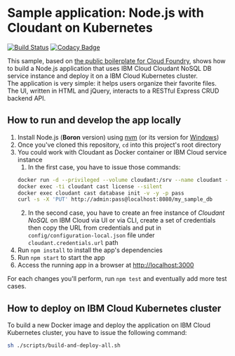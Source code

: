 # Sample application: Node.js with Cloudant on Kubernetes
[![Build Status](https://travis-ci.org/gabriele-decapoa/nodejs-cloudant.svg?branch=master)](https://travis-ci.org/gabriele-decapoa/nodejs-cloudant) [![Codacy Badge](https://api.codacy.com/project/badge/Grade/8ab6e058324b4d34a8889a8c8a1f1487)](https://www.codacy.com/project/gabriele.decapoa/nodejs-cloudant/dashboard?utm_source=github.com&amp;utm_medium=referral&amp;utm_content=gabriele-decapoa/nodejs-cloudant&amp;utm_campaign=Badge_Grade_Dashboard) 

This sample, based on [the public boilerplate for Cloud Foundry](https://github.com/IBM-Cloud/nodejs-cloudant), shows how to build a Node.js application that uses IBM Cloud Cloudant NoSQL DB service instance and deploy it on a IBM Cloud Kubernetes cluster.  
The application is very simple: it helps users organize their favorite files.
The UI, written in HTML and jQuery, interacts to a RESTful Express CRUD backend API.

## How to run and develop the app locally

1. Install Node.js (**Boron** version) using [nvm](https://github.com/creationix/nvm) (or its version for [Windows](https://github.com/coreybutler/nvm-windows))
2. Once you've cloned this repository, `cd` into this project's root directory
3. You could work with Cloudant as Docker container or IBM Cloud service instance
   1. In the first case, you have to issue those commands:
   ```bash
   docker run -d --privileged --volume cloudant:/srv --name cloudant --hostname cloudant.dev -p 8080:80 ibmcom/cloudant-developer:latest
   docker exec -ti cloudant cast license --silent
   docker exec cloudant cast database init -v -y -p pass
   curl -s -X 'PUT' http://admin:pass@localhost:8080/my_sample_db
   ```
   2. In the second case, you have to create an free instance of *Cloudant NoSQL* on IBM Cloud via UI or via CLI, create a set of credentials then copy the URL from credentials and put in `config/configuration-local.json` file under `cloudant.credentials.url` path
4. Run `npm install` to install the app's dependencies
5. Run `npm start` to start the app
6. Access the running app in a browser at <http://localhost:3000>

For each changes you'll perform, run `npm test` and eventually add more test cases.

## How to deploy on IBM Cloud Kubernetes cluster
To build a new Docker image and deploy the application on IBM Cloud Kubernetes cluster, you have to issue the following command:
```bash
sh ./scripts/build-and-deploy-all.sh
```

